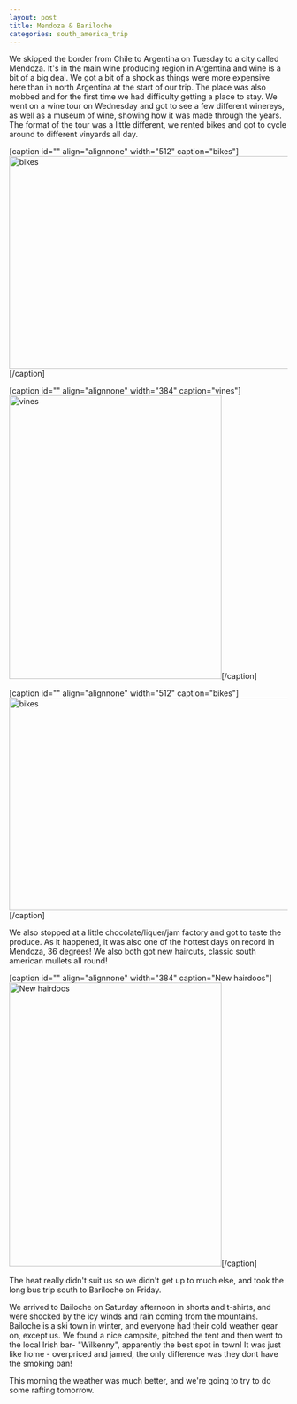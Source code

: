 ```yaml
---
layout: post
title: Mendoza & Bariloche
categories: south_america_trip
---
```

We skipped the border from Chile to Argentina on Tuesday to a city called Mendoza. It's in the main wine producing region in Argentina and wine is a bit of a big deal. We got a bit of a shock as things were more expensive here than in north Argentina at the start of our trip. The place was also mobbed and for the first time we had difficulty getting a place to stay.
We went on a wine tour on Wednesday and got to see a few different winereys, as well as a museum of wine, showing how it was made through the years. The format of the tour was a little different, we rented bikes and got to cycle around to different vinyards all day.

[caption id="" align="alignnone" width="512" caption="bikes"]<img title="bikes" src="http://lh3.ggpht.com/_b1mpf9kDnbA/SYEGIdoYNwI/AAAAAAAAE5U/E-Dj71Jywyw/s512/P1220100.JPG" alt="bikes" width="512" height="384" />[/caption]

[caption id="" align="alignnone" width="384" caption="vines"]<img title="vines" src="http://lh6.ggpht.com/_b1mpf9kDnbA/SYEFgkgiMOI/AAAAAAAAE4A/SzQ_tNp-Z_w/s512/P1220089.JPG" alt="vines" width="384" height="512" />[/caption]

[caption id="" align="alignnone" width="512" caption="bikes"]<img title="bikes" src="http://lh4.ggpht.com/_b1mpf9kDnbA/SYEFVLWO3gI/AAAAAAAAE3w/qpMIbQ4ev6A/s512/P1220087.JPG" alt="bikes" width="512" height="384" />[/caption]

We also stopped at a little chocolate/liquer/jam factory and got to taste the produce. As it happened, it was also one of the hottest days on record in Mendoza, 36 degrees! We also both got new haircuts, classic south american mullets all round!

[caption id="" align="alignnone" width="384" caption="New hairdoos"]<img title="New hairdoos" src="http://lh3.ggpht.com/_b1mpf9kDnbA/SYEER_riXWI/AAAAAAAAE1U/iwMbMTSSnA4/s512/P1260147.JPG" alt="New hairdoos" width="384" height="512" />[/caption]

The heat really didn't suit us so we didn't get up to much else, and took the long bus trip south to Bariloche on Friday.

We arrived to Bailoche on Saturday afternoon in shorts and t-shirts, and were shocked by the icy winds and rain coming from the mountains. Bailoche is a ski town in winter, and everyone had their cold weather gear on, except us. We found a nice campsite, pitched the tent and then went to the local Irish bar- "Wilkenny", apparently the best spot in town! It was just like home - overpriced and jamed, the only difference was they dont have the smoking ban!

This morning the weather was much better, and we're going to try to do some rafting tomorrow.
